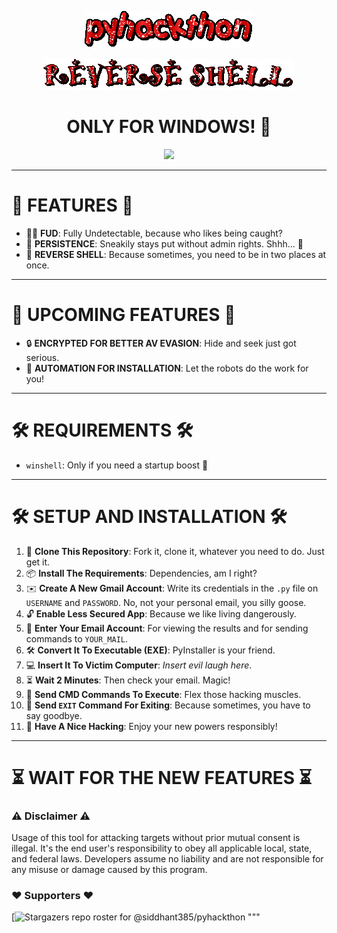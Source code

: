 <p align="center">
  <img src="text.gif"></img>
</p>
<p align="center">
  <img src="GIFS/REVERSESHELL.gif"></img>
</p>

<h1 align='center'> ONLY FOR WINDOWS! 🎉</h1>
<p align="center">
  <img src="https://blog.finxter.com/wp-content/uploads/2020/07/reverseshell-1024x576.jpg"></img>
</p>

-----
# 🌟 FEATURES 🌟
- 🕵️‍♂️ **FUD**: Fully Undetectable, because who likes being caught?
- 🔄 **PERSISTENCE**: Sneakily stays put without admin rights. Shhh... 🤫
- 🐚 **REVERSE SHELL**: Because sometimes, you need to be in two places at once.

-----
# 🔮 UPCOMING FEATURES 🔮
- 🔒 **ENCRYPTED FOR BETTER AV EVASION**: Hide and seek just got serious.
- 🤖 **AUTOMATION FOR INSTALLATION**: Let the robots do the work for you!

-----
# 🛠 REQUIREMENTS 🛠
- `winshell`: Only if you need a startup boost 🚀

-----

# 🛠️ SETUP AND INSTALLATION 🛠️

1. 🍴 **Clone This Repository**: Fork it, clone it, whatever you need to do. Just get it.
2. 📦 **Install The Requirements**: Dependencies, am I right?
3. ✉️ **Create A New Gmail Account**: Write its credentials in the `.py` file on `USERNAME` and `PASSWORD`. No, not your personal email, you silly goose.
4. 🔓 **Enable Less Secured App**: Because we like living dangerously.
5. 📧 **Enter Your Email Account**: For viewing the results and for sending commands to `YOUR_MAIL`.
6. 🛠 **Convert It To Executable (EXE)**: PyInstaller is your friend.
7. 💻 **Insert It To Victim Computer**: *Insert evil laugh here*.
8. ⏳ **Wait 2 Minutes**: Then check your email. Magic!
9. 🔧 **Send CMD Commands To Execute**: Flex those hacking muscles.
10. 🏁 **Send `EXIT` Command For Exiting**: Because sometimes, you have to say goodbye.
11. 🥳 **Have A Nice Hacking**: Enjoy your new powers responsibly!

----------

# ⏳ WAIT FOR THE NEW FEATURES ⏳

### ⚠️ Disclaimer ⚠️
Usage of this tool for attacking targets without prior mutual consent is illegal. It's the end user's responsibility to obey all applicable local, state, and federal laws. Developers assume no liability and are not responsible for any misuse or damage caused by this program.

### ❤️ Supporters ❤️
[![Stargazers repo roster for @siddhant385/pyhackthon](https://reporoster.com/stars/siddhant385/pyhackthon/stargazers)
"""

